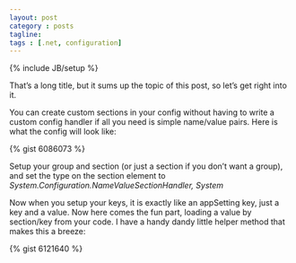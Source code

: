 ```yaml
---
layout: post
category : posts
tagline: 
tags : [.net, configuration]
---
```

{% include JB/setup %}

That’s a long title, but it sums up the topic of this post, so let’s get right into it.

You can create custom sections in your config without having to write a custom config handler if all you need is simple name/value pairs. Here is what the config will look like:

{% gist 6086073 %}

Setup your group and section (or just a section if you don’t want a group), and set the type on the section element to *System.Configuration.NameValueSectionHandler, System*

Now when you setup your keys, it is exactly like an appSetting key, just a key and a value. Now here comes the fun part, loading a value by section/key from your code. I have a handy dandy little helper method that makes this a breeze:

{% gist 6121640 %}